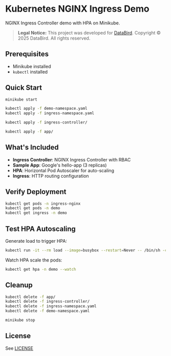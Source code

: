 # Kubernetes NGINX Ingress Demo

NGINX Ingress Controller demo with HPA on Minikube.

> **Legal Notice:** This project was developed for [DataBird](https://data-bird.co).
> Copyright © 2025 DataBird. All rights reserved.

## Prerequisites

- Minikube installed
- `kubectl` installed

## Quick Start

```bash
minikube start

kubectl apply -f demo-namespace.yaml
kubectl apply -f ingress-namespace.yaml

kubectl apply -f ingress-controller/

kubectl apply -f app/
```

## What's Included

- **Ingress Controller**: NGINX Ingress Controller with RBAC
- **Sample App**: Google's hello-app (3 replicas)
- **HPA**: Horizontal Pod Autoscaler for auto-scaling
- **Ingress**: HTTP routing configuration

## Verify Deployment

```bash
kubectl get pods -n ingress-nginx
kubectl get pods -n demo
kubectl get ingress -n demo
```

## Test HPA Autoscaling

Generate load to trigger HPA:

```bash
kubectl run -it --rm load --image=busybox --restart=Never -- /bin/sh -c "while true; do wget -q -O- http://hello-service.demo.svc.cluster.local; done"
```

Watch HPA scale the pods:

```bash
kubectl get hpa -n demo --watch
```

## Cleanup

```bash
kubectl delete -f app/
kubectl delete -f ingress-controller/
kubectl delete -f ingress-namespace.yaml
kubectl delete -f demo-namespace.yaml

minikube stop
```

## License

See [LICENSE](LICENSE)
